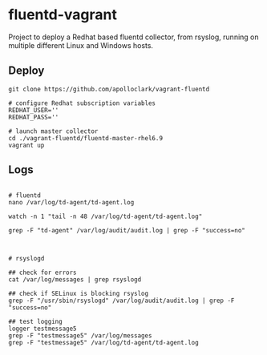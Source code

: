 # fluentd-vagrant

Project to deploy a Redhat based fluentd collector, from rsyslog, running on
multiple different Linux and Windows hosts.

## Deploy

```shell
git clone https://github.com/apolloclark/vagrant-fluentd

# configure Redhat subscription variables
REDHAT_USER=''
REDHAT_PASS=''

# launch master collector
cd ./vagrant-fluentd/fluentd-master-rhel6.9
vagrant up
```


## Logs
```shell

# fluentd
nano /var/log/td-agent/td-agent.log

watch -n 1 "tail -n 48 /var/log/td-agent/td-agent.log"

grep -F "td-agent" /var/log/audit/audit.log | grep -F "success=no"



# rsyslogd

## check for errors
cat /var/log/messages | grep rsyslogd

## check if SELinux is blocking rsyslog
grep -F "/usr/sbin/rsyslogd" /var/log/audit/audit.log | grep -F "success=no"

## test logging
logger testmessage5
grep -F "testmessage5" /var/log/messages
grep -F "testmessage5" /var/log/td-agent/td-agent.log
```